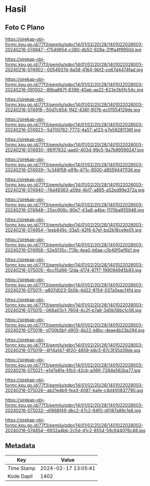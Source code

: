 # Hasil

## Foto C Plano

https://sirekap-obj-formc.kpu.go.id/77f3/pemilu/pdpr/14/01/02/20/28/1401022028003-20240216-074847--f7549854-c380-4b52-928a-31ffa4f9950d.jpg

https://sirekap-obj-formc.kpu.go.id/77f3/pemilu/pdpr/14/01/02/20/28/1401022028003-20240216-074902--0054937d-6a58-4164-9bf2-ce67d4474fad.jpg

https://sirekap-obj-formc.kpu.go.id/77f3/pemilu/pdpr/14/01/02/20/28/1401022028003-20240216-091002--86ba867f-8396-40ab-aa22-623e3b5fc54c.jpg

https://sirekap-obj-formc.kpu.go.id/77f3/pemilu/pdpr/14/01/02/20/28/1401022028003-20240216-074918--50d7c654-1f42-436f-9076-ec01554129de.jpg

https://sirekap-obj-formc.kpu.go.id/77f3/pemilu/pdpr/14/01/02/20/28/1401022028003-20240216-074923--5d700762-7773-4a57-af23-e7e56281136f.jpg

https://sirekap-obj-formc.kpu.go.id/77f3/pemilu/pdpr/14/01/02/20/28/1401022028003-20240216-074930--981f7632-aad0-403d-99c5-9a7b89599247.jpg

https://sirekap-obj-formc.kpu.go.id/77f3/pemilu/pdpr/14/01/02/20/28/1401022028003-20240216-074939--1c346f58-e91b-471c-8500-d85594411136.jpg

https://sirekap-obj-formc.kpu.go.id/77f3/pemilu/pdpr/14/01/02/20/28/1401022028003-20240216-074940--74d49363-a59d-4b17-a895-a52ed99e372a.jpg

https://sirekap-obj-formc.kpu.go.id/77f3/pemilu/pdpr/14/01/02/20/28/1401022028003-20240216-074948--25ec906c-90e7-43a8-a4be-1170ba955946.jpg

https://sirekap-obj-formc.kpu.go.id/77f3/pemilu/pdpr/14/01/02/20/28/1401022028003-20240216-074954--1eeb649c-33a5-42f6-b7ef-bd2b18ce9e05.jpg

https://sirekap-obj-formc.kpu.go.id/77f3/pemilu/pdpr/14/01/02/20/28/1401022028003-20240216-074958--52e5f35c-713b-4ea0-b6aa-c1b49f5ef6b1.jpg

https://sirekap-obj-formc.kpu.go.id/77f3/pemilu/pdpr/14/01/02/20/28/1401022028003-20240216-075005--6cc15d96-12da-4174-87f7-199094945b93.jpg

https://sirekap-obj-formc.kpu.go.id/77f3/pemilu/pdpr/14/01/02/20/28/1401022028003-20240216-075011--a807d023-5b5b-4d22-8154-037a5eac14fd.jpg

https://sirekap-obj-formc.kpu.go.id/77f3/pemilu/pdpr/14/01/02/20/28/1401022028003-20240216-075015--068a03c1-7604-4c2f-b7a8-3d0b56bc1c06.jpg

https://sirekap-obj-formc.kpu.go.id/77f3/pemilu/pdpr/14/01/02/20/28/1401022028003-20240216-075018--d700b5bf-d905-4b22-b8bc-deae4b23b294.jpg

https://sirekap-obj-formc.kpu.go.id/77f3/pemilu/pdpr/14/01/02/20/28/1401022028003-20240216-075019--4f14a147-8f20-4859-b8c5-87c3f35d39de.jpg

https://sirekap-obj-formc.kpu.go.id/77f3/pemilu/pdpr/14/01/02/20/28/1401022028003-20240216-075021--e1d7e8fa-5fb3-42cb-a366-7284e562ba77.jpg

https://sirekap-obj-formc.kpu.go.id/77f3/pemilu/pdpr/14/01/02/20/28/1401022028003-20240216-075026--ab21e4b9-fea3-4087-ba1e-c4d400837790.jpg

https://sirekap-obj-formc.kpu.go.id/77f3/pemilu/pdpr/14/01/02/20/28/1401022028003-20240216-075032--d1668f49-dbc2-47c2-84f0-d0187a89c1e8.jpg

https://sirekap-obj-formc.kpu.go.id/77f3/pemilu/pdpr/14/01/02/20/28/1401022028003-20240216-074854--6932a4bb-2c5d-41c2-8554-59c644076c48.jpg


## Metadata

| Key        | Value               |
| ---------- | ------------------- |
| Time Stamp | 2024-02-17 13:05:41 |
| Kode Dapil | 1402                |



